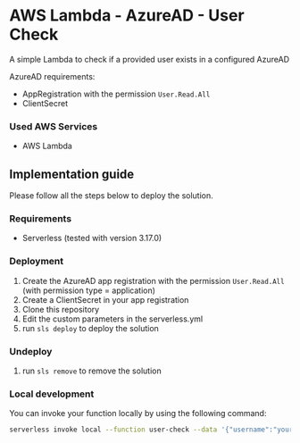 # AWS Lambda - AzureAD - User Check
A simple Lambda to check if a provided user exists in a configured AzureAD

AzureAD requirements:
* AppRegistration with the permission ```User.Read.All```
* ClientSecret

### Used AWS Services

* AWS Lambda

## Implementation guide

Please follow all the steps below to deploy the solution.

### Requirements

* Serverless (tested with version 3.17.0)
### Deployment

1. Create the AzureAD app registration with the permission ```User.Read.All``` (with permission type = application)
2. Create a ClientSecret in your app registration
2. Clone this repository
3. Edit the custom parameters in the serverless.yml
4. run ```sls deploy``` to deploy the solution

### Undeploy

1. run ```sls remove``` to remove the solution

### Local development

You can invoke your function locally by using the following command:

```bash
serverless invoke local --function user-check --data '{"username":"yourmail@provider.com"}'
```